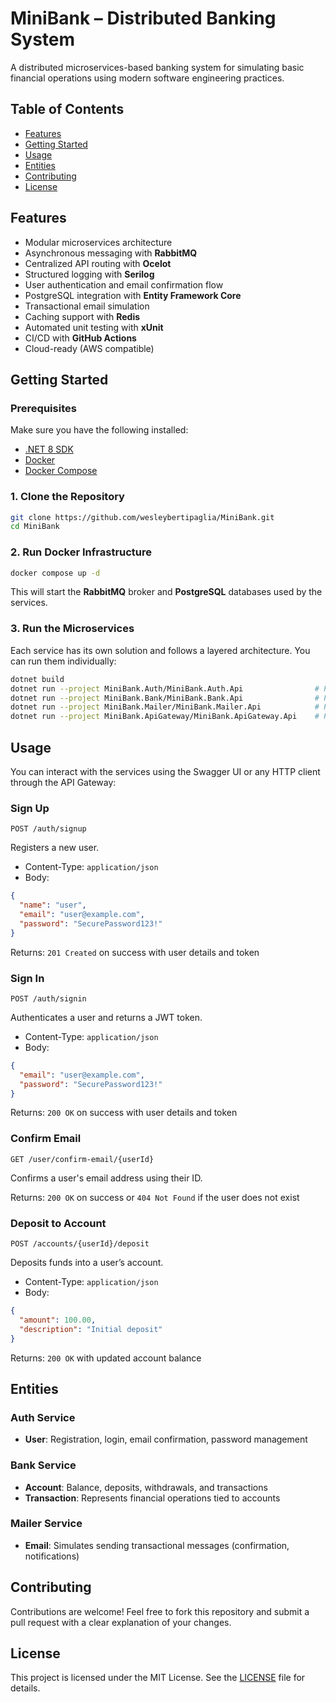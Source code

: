 # MiniBank – Distributed Banking System

A distributed microservices-based banking system for simulating basic financial operations using modern software engineering practices.

## Table of Contents

* [Features](#features)
* [Getting Started](#getting-started)
* [Usage](#usage)
* [Entities](#entities)
* [Contributing](#contributing)
* [License](#license)

## Features

* Modular microservices architecture
* Asynchronous messaging with **RabbitMQ**
* Centralized API routing with **Ocelot**
* Structured logging with **Serilog**
* User authentication and email confirmation flow
* PostgreSQL integration with **Entity Framework Core**
* Transactional email simulation
* Caching support with **Redis**
* Automated unit testing with **xUnit**
* CI/CD with **GitHub Actions**
* Cloud-ready (AWS compatible)

## Getting Started

### Prerequisites

Make sure you have the following installed:

* [.NET 8 SDK](https://dotnet.microsoft.com/download)
* [Docker](https://www.docker.com/)
* [Docker Compose](https://docs.docker.com/compose/)

### 1. Clone the Repository

```bash
git clone https://github.com/wesleybertipaglia/MiniBank.git
cd MiniBank
```

### 2. Run Docker Infrastructure

```bash
docker compose up -d
```

This will start the **RabbitMQ** broker and **PostgreSQL** databases used by the services.

### 3. Run the Microservices

Each service has its own solution and follows a layered architecture. You can run them individually:

```bash
dotnet build
dotnet run --project MiniBank.Auth/MiniBank.Auth.Api                # Port 5020
dotnet run --project MiniBank.Bank/MiniBank.Bank.Api                # Port 5030
dotnet run --project MiniBank.Mailer/MiniBank.Mailer.Api            # Port 5040
dotnet run --project MiniBank.ApiGateway/MiniBank.ApiGateway.Api    # Port 5000
```

## Usage

You can interact with the services using the Swagger UI or any HTTP client through the API Gateway:

### Sign Up

`POST /auth/signup`

Registers a new user.

* Content-Type: `application/json`
* Body:

```json
{
  "name": "user",
  "email": "user@example.com",
  "password": "SecurePassword123!"
}
```

Returns: `201 Created` on success with user details and token

### Sign In

`POST /auth/signin`

Authenticates a user and returns a JWT token.

* Content-Type: `application/json`
* Body:

```json
{
  "email": "user@example.com",
  "password": "SecurePassword123!"
}
```

Returns: `200 OK` on success with user details and token

### Confirm Email

`GET /user/confirm-email/{userId}`

Confirms a user's email address using their ID.

Returns: `200 OK` on success or `404 Not Found` if the user does not exist

### Deposit to Account

`POST /accounts/{userId}/deposit`

Deposits funds into a user’s account.

* Content-Type: `application/json`
* Body:

```json
{
  "amount": 100.00,
  "description": "Initial deposit"
}
```

Returns: `200 OK` with updated account balance

## Entities

### Auth Service

* **User**: Registration, login, email confirmation, password management

### Bank Service

* **Account**: Balance, deposits, withdrawals, and transactions
* **Transaction**: Represents financial operations tied to accounts

### Mailer Service

* **Email**: Simulates sending transactional messages (confirmation, notifications)

## Contributing

Contributions are welcome!
Feel free to fork this repository and submit a pull request with a clear explanation of your changes.

## License

This project is licensed under the MIT License. See the [LICENSE](LICENSE) file for details.

